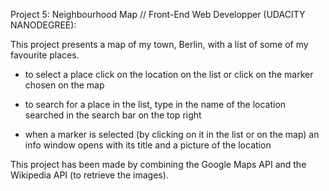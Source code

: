 Project 5: Neighbourhood Map // Front-End Web Developper 
(UDACITY NANODEGREE):

This project presents a map of my town, Berlin, with a list of some of my favourite places.

- to select a place click on the location on the list or click on the marker chosen on the map

- to search for a place in the list, type in the name of the location searched in the search bar on the top right

- when a marker is selected (by clicking on it in the list or on the map) an info window opens with its title and a picture of the location


This project has been made by combining the Google Maps API and the Wikipedia API (to retrieve the images).